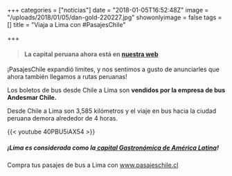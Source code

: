 +++
categories = ["noticias"]
date = "2018-01-05T16:52:48Z"
image = "/uploads/2018/01/05/dan-gold-220227.jpg"
showonlyimage = false
tags = []
title = "Viaja a Lima con #PasajesChile"

+++
> #### La **capital peruana ahora está en** [**nuestra web**](https://www.pasajeschile.cl/#!/)

¡PasajesChile expandió limites, y nos sentimos a gusto de anunciarles que ahora también llegamos a rutas peruanas!

Los boletos de bus desde Chile a Lima son **vendidos por la empresa de bus Andesmar Chile.**

Desde Chile a Lima son 3,585 kilómetros y el viaje en bus hacia la ciudad peruana demora alrededor de 4 horas.

{{< youtube 40PBU5iAX54 >}}

##### ¡Lima es considerada como la[ capital Gastronómica de América Latina](https://www.viviendoporelmundo.com/lima-la-capital-gastronomica-de-america/)!

Compra tus pasajes de bus a Lima con [www.pasajeschile.cl ](https://www.pasajeschile.cl/#!/)